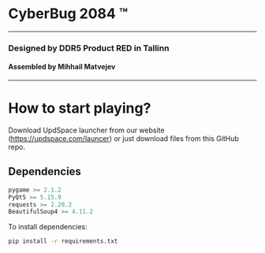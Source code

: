 # CyberBug 2084 ™

___

### Designed by DDR5 Product RED in Tallinn

#### Assembled by Mihhail Matvejev

___

# How to start playing?

Download UpdSpace launcher from our website (https://updspace.com/launcer) or just
download files from this GitHub repo.

## Dependencies

```python
pygame >= 2.1.2
PyQt5 >= 5.15.9
requests >= 2.28.2
BeautifulSoup4 >= 4.11.2
```

To install dependencies:

```sh
pip install -r requirements.txt
```